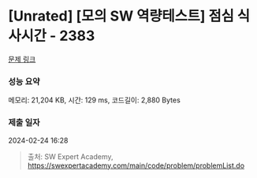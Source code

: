 # [Unrated] [모의 SW 역량테스트] 점심 식사시간 - 2383 

[문제 링크](https://swexpertacademy.com/main/code/problem/problemDetail.do?contestProbId=AV5-BEE6AK0DFAVl) 

### 성능 요약

메모리: 21,204 KB, 시간: 129 ms, 코드길이: 2,880 Bytes

### 제출 일자

2024-02-24 16:28



> 출처: SW Expert Academy, https://swexpertacademy.com/main/code/problem/problemList.do